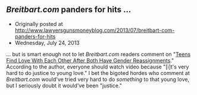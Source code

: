 ## <em>Breitbart.com</em> panders for hits ...

 * Originally posted at http://www.lawyersgunsmoneyblog.com/2013/07/breitbart-com-panders-for-hits
 * Wednesday, July 24, 2013

... but is smart enough not to let _Breitbart.com_ readers comment on "[Teens Find Love With Each Other After Both Have Gender Reassignments](http://www.breitbart.com/InstaBlog/2013/07/23/Teens-Find-Love-With-Each-Other-After-Both-Have-Gender-Reassignments)." According to the author, everyone should watch video because "[i]t's very hard to do justice to young love." I bet the bigoted hordes who comment at _Breitbart.com_ would've tried very hard to do _something_ to that young love, but I seriously doubt it would've been "justice."